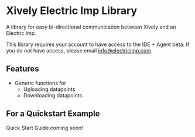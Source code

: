 Xively Electric Imp Library
=============================
A library for easy bi-directional communication between Xively and an Electric Imp.

This library requires your account to have access to the IDE + Agent beta. If you do not have access, please email info@electricimp.com.

Features
----------
- Generic functions for
  - Uploading datapoints
  - Downloading datapoints

For a Quickstart Example
--------------------------
Quick Start Guide coming soon!
